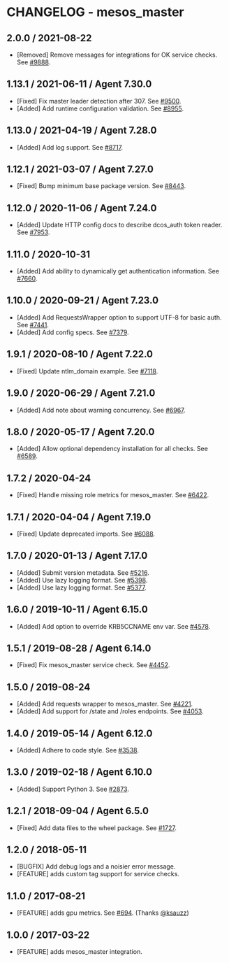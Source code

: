 # CHANGELOG - mesos_master

## 2.0.0 / 2021-08-22

* [Removed] Remove messages for integrations for OK service checks. See [#9888](https://github.com/DataDog/integrations-core/pull/9888).

## 1.13.1 / 2021-06-11 / Agent 7.30.0

* [Fixed] Fix master leader detection after 307. See [#9500](https://github.com/DataDog/integrations-core/pull/9500).
* [Added] Add runtime configuration validation. See [#8955](https://github.com/DataDog/integrations-core/pull/8955).

## 1.13.0 / 2021-04-19 / Agent 7.28.0

* [Added] Add log support. See [#8717](https://github.com/DataDog/integrations-core/pull/8717).

## 1.12.1 / 2021-03-07 / Agent 7.27.0

* [Fixed] Bump minimum base package version. See [#8443](https://github.com/DataDog/integrations-core/pull/8443).

## 1.12.0 / 2020-11-06 / Agent 7.24.0

* [Added] Update HTTP config docs to describe dcos_auth token reader. See [#7953](https://github.com/DataDog/integrations-core/pull/7953).

## 1.11.0 / 2020-10-31

* [Added] Add ability to dynamically get authentication information. See [#7660](https://github.com/DataDog/integrations-core/pull/7660).

## 1.10.0 / 2020-09-21 / Agent 7.23.0

* [Added] Add RequestsWrapper option to support UTF-8 for basic auth. See [#7441](https://github.com/DataDog/integrations-core/pull/7441).
* [Added] Add config specs. See [#7379](https://github.com/DataDog/integrations-core/pull/7379).

## 1.9.1 / 2020-08-10 / Agent 7.22.0

* [Fixed] Update ntlm_domain example. See [#7118](https://github.com/DataDog/integrations-core/pull/7118).

## 1.9.0 / 2020-06-29 / Agent 7.21.0

* [Added] Add note about warning concurrency. See [#6967](https://github.com/DataDog/integrations-core/pull/6967).

## 1.8.0 / 2020-05-17 / Agent 7.20.0

* [Added] Allow optional dependency installation for all checks. See [#6589](https://github.com/DataDog/integrations-core/pull/6589).

## 1.7.2 / 2020-04-24

* [Fixed] Handle missing role metrics for mesos_master. See [#6422](https://github.com/DataDog/integrations-core/pull/6422).

## 1.7.1 / 2020-04-04 / Agent 7.19.0

* [Fixed] Update deprecated imports. See [#6088](https://github.com/DataDog/integrations-core/pull/6088).

## 1.7.0 / 2020-01-13 / Agent 7.17.0

* [Added] Submit version metadata. See [#5216](https://github.com/DataDog/integrations-core/pull/5216).
* [Added] Use lazy logging format. See [#5398](https://github.com/DataDog/integrations-core/pull/5398).
* [Added] Use lazy logging format. See [#5377](https://github.com/DataDog/integrations-core/pull/5377).

## 1.6.0 / 2019-10-11 / Agent 6.15.0

* [Added] Add option to override KRB5CCNAME env var. See [#4578](https://github.com/DataDog/integrations-core/pull/4578).

## 1.5.1 / 2019-08-28 / Agent 6.14.0

* [Fixed] Fix mesos_master service check. See [#4452](https://github.com/DataDog/integrations-core/pull/4452).

## 1.5.0 / 2019-08-24

* [Added] Add requests wrapper to mesos_master. See [#4221](https://github.com/DataDog/integrations-core/pull/4221).
* [Added] Add support for /state and /roles endpoints. See [#4053](https://github.com/DataDog/integrations-core/pull/4053).

## 1.4.0 / 2019-05-14 / Agent 6.12.0

* [Added] Adhere to code style. See [#3538](https://github.com/DataDog/integrations-core/pull/3538).

## 1.3.0 / 2019-02-18 / Agent 6.10.0

* [Added] Support Python 3. See [#2873](https://github.com/DataDog/integrations-core/pull/2873).

## 1.2.1 / 2018-09-04 / Agent 6.5.0

* [Fixed] Add data files to the wheel package. See [#1727][1].

## 1.2.0 / 2018-05-11

* [BUGFIX] Add debug logs and a noisier error message.
* [FEATURE] adds custom tag support for service checks.

## 1.1.0 / 2017-08-21

* [FEATURE] adds gpu metrics. See [#694][2]. (Thanks [@ksauzz][3])

## 1.0.0 / 2017-03-22

* [FEATURE] adds mesos_master integration.

<!--- The following link definition list is generated by PimpMyChangelog --->
[1]: https://github.com/DataDog/integrations-core/pull/1727
[2]: https://github.com/DataDog/integrations-core/issues/694
[3]: https://github.com/ksauzz

